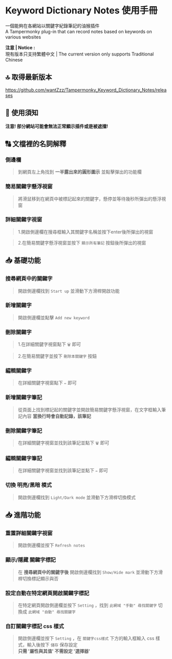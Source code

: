 # Keyword Dictionary Notes 使用手冊
一個能夠在各網站以關鍵字紀錄筆記的油猴插件 \
A Tampermonky plug-in that can record notes based on keywords on various websites

**注意 | Notice :** \
現有版本只支持繁體中文 | The current version only supports Traditional Chinese

## 🔝 取得最新版本

https://github.com/wantZzz/Tampermonky_Keyword_Dictionary_Notes/releases

## 📖 使用須知

**注意! 部分網站可能會無法正常顯示插件或是被遮擋!**


## 🔠 文檔裡的名詞解釋

### 側邊欄

> 到網頁左上角找到 **一半露出來的圓形圖示** 並點擊彈出的功能欄

### 簡易關鍵字懸浮視窗

> 將滑鼠移到在網頁中被標記起來的關鍵字，懸停並等待幾秒所彈出的懸浮視窗

### 詳細關鍵字視窗

> 1.開啟側邊欄在搜尋框輸入其關鍵字名稱並按下enter後所彈出的視窗

> 2.在簡易關鍵字懸浮視窗並按下 `顯示所有筆記` 按鈕後所彈出的視窗

## 📥 基礎功能

### 搜尋網頁中的關鍵字

> 開啟側邊欄找到 `Start up` 並滑動下方滑桿開啟功能

### 新增關鍵字

> 開啟側邊欄並點擊 `Add new keyword`

### 刪除關鍵字

> 1.在詳細關鍵字視窗點下 `🗑️` 即可

> 2.在簡易關鍵字並按下 `刪除本關鍵字` 按鈕

### 編輯關鍵字

> 在詳細關鍵字視窗點下 `✏️` 即可

### 新增關鍵字筆記

> 從頁面上找到標記起的關鍵字並開啟簡易關鍵字懸浮視窗，在文字框輸入筆記內容 **當換行時會自動記錄，該筆記**

### 刪除關鍵字筆記

> 在詳細關鍵字視窗並找到該筆記並點下 `🗑️` 即可

### 編輯關鍵字筆記

> 在詳細關鍵字視窗並找到該筆記並點下 `✏️` 即可

### 切換 明亮/黑暗 模式

> 開啟側邊欄找到 `Light/Dark mode` 並滑動下方滑桿切換模式

## 📥 進階功能

### 重置詳細關鍵字視窗

> 開啟側邊欄並按下 `Refresh notes`

### 顯示/隱藏 關鍵字標記

> 在 **搜尋網頁中的關鍵字後** 開啟側邊欄找到 `Show/Hide mark` 並滑動下方滑桿切換標記顯示與否

### 設定自動在特定網頁開啟關鍵字標記

> 在特定網頁開啟側邊欄並按下 `Setting` ，找到 `此網域 "手動" 尋找關鍵字` 切換成 `此網域 "自動" 尋找關鍵字`

### 自訂關鍵字標記 css 樣式

> 開啟側邊欄並按下 `Setting` ，在 `關鍵字css樣式` 下方的輸入框輸入 css 樣式，輸入後按下 `儲存` 保存設定\
> **只需 '屬性與其值' 不需設定 '選擇器'**
